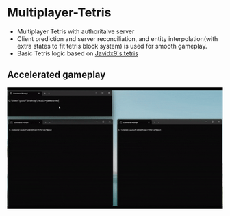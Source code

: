 # Multiplayer-Tetris
* Multiplayer Tetris with authoritaive server <br />
* Client prediction and server reconciliation, and entity interpolation(with extra states to fit tetris block system) is used for smooth gameplay. <br />
* Basic Tetris logic based on [Javidx9's tetris](https://github.com/OneLoneCoder/Javidx9/blob/master/SimplyCode/OneLoneCoder_Tetris.cpp) <br />
## Accelerated gameplay
![](https://github.com/YusufFatihSisman/Multiplayer-Tetris/blob/main/playtest.gif)
